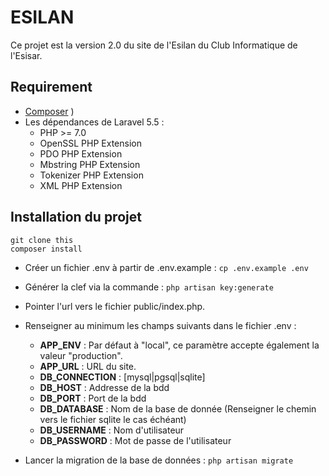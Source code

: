 # ESILAN

Ce projet est la version 2.0 du site de l'Esilan du Club Informatique de l'Esisar.

## Requirement
* [Composer](https://getcomposer.org/download/) )
* Les dépendances de Laravel 5.5 :
    * PHP >= 7.0
    * OpenSSL PHP Extension
    * PDO PHP Extension
    * Mbstring PHP Extension
    * Tokenizer PHP Extension
    * XML PHP Extension

## Installation du projet

    git clone this
    composer install


- Créer un fichier .env à partir de .env.example : ```cp .env.example .env```
- Générer la clef via la commande : ```php artisan key:generate```
- Pointer l'url vers le fichier public/index.php. 
- Renseigner au minimum les champs suivants dans le fichier .env :
    - **APP_ENV** : Par défaut à "local", ce paramètre accepte également la valeur "production".
    - **APP_URL** : URL du site.
    - **DB_CONNECTION** : [mysql|pgsql|sqlite]
    - **DB_HOST** : Addresse de la bdd
    - **DB_PORT** : Port de la bdd
    - **DB_DATABASE** : Nom de la base de donnée (Renseigner le chemin vers le fichier sqlite le cas échéant)
    - **DB_USERNAME** : Nom d'utilisateur
    - **DB_PASSWORD** : Mot de passe de l'utilisateur

- Lancer la migration de la base de données : ```php artisan migrate```